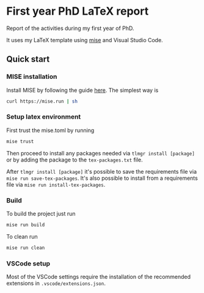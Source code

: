 # First year PhD LaTeX report

Report of the activities during my first year of PhD.

It uses my LaTeX template using [mise](https://mise.jdx.dev/) and Visual Studio Code.

## Quick start

### MISE installation

Install MISE by following the guide [here](https://mise.jdx.dev/installing-mise.html). The simplest way is

```bash
curl https://mise.run | sh
```

### Setup latex environment

First trust the mise.toml by running

```bash
mise trust
```

Then proceed to install any packages needed via `tlmgr install [package]` or by adding the package to the `tex-packages.txt` file.

After `tlmgr install [package]` it's possible to save the requirements file via `mise run save-tex-packages`. It's also possible to install from a requirements file via `mise run install-tex-packages`.

### Build

To build the project just run
```bash
mise run build
```

To clean run
```bash
mise run clean
```

### VSCode setup

Most of the VSCode settings require the installation of the recommended extensions in `.vscode/extensions.json`.

